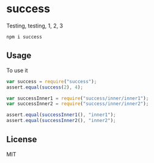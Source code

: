 # success
Testing, testing, 1, 2, 3

    npm i success


## Usage
To use it

```js
var success = require("success");
assert.equal(success(2), 4);

var successInner1 = require("success/inner/inner1");
var successInner2 = require("success/inner/inner2");

assert.equal(successInner1(), "inner1");
assert.equal(successInner2(), "inner2");
```

## License
MIT

